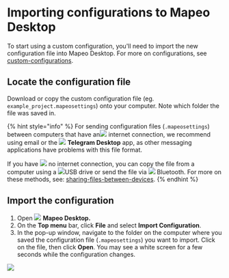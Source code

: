 # Importing configurations to Mapeo Desktop

To start using a custom configuration, you'll need to import the new configuration file into Mapeo Desktop. For more on configurations, see [custom-configurations](../customization-options/custom-configurations/ "mention").

## Locate the configuration file

Download or copy the custom configuration file (eg. `example_project.mapeosettings`) onto your computer. Note which folder the file was saved in.&#x20;

{% hint style="info" %}
For sending configuration files (`.mapeosettings`) between computers that have an![](../../.gitbook/assets/Computer\_internet\_icon.png) internet connection, we recommend using email or the ![](../../.gitbook/assets/Telegram-logo.png) **Telegram Desktop** app, as other messaging applications have problems with this file format.&#x20;



If you have ![](../../.gitbook/assets/Computer\_no\_internet\_icon.png) no internet connection, you can copy the file from a computer using a ![](../../.gitbook/assets/USB\_stick\_memory.png)USB drive or send the file via ![](../../.gitbook/assets/Bluetooth.png) Bluetooth. For more on these methods, see:  [sharing-files-between-devices](../troubleshooting/sharing-files-between-devices/ "mention").
{% endhint %}

## Import the configuration

1. Open ![](../../.gitbook/assets/Mapeo\_Desktop.png) **Mapeo Desktop.**&#x20;
2. On the **Top menu** bar, click **File** and select **Import Configuration**.&#x20;
3. In the pop-up window, navigate to the folder on the computer where you saved the configuration file (`.mapeosettings`) you want to import. Click on the file, then click **Open**. You may see a white screen for a few seconds while the configuration changes.

![](https://lh6.googleusercontent.com/mIfll6BAJm8b6jCZ3gM5bmhv43GZAzsK07JAPAph1Qbqh\_DMBXtgXUXE4LZPp5zK9feUdth3X9AtdG83obxsHIRkNC6FvYNS-Gb4vHTNg6FDcjpEDchhIBTLpuKXFQ)
